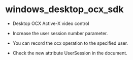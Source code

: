 # windows_desktop_ocx_sdk
 - Desktop OCX Active-X video control

 - Increase the user session number parameter.
 - You can record the ocx operation to the specified user.
 - Check the new attribute UserSession in the document.

